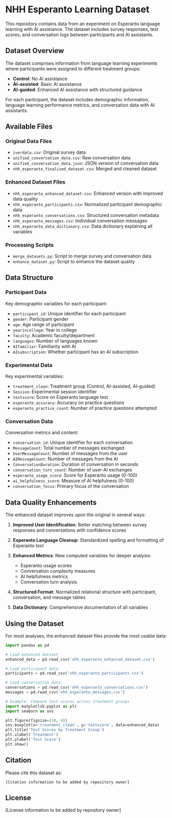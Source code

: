# NHH Esperanto Learning Dataset

This repository contains data from an experiment on Esperanto language learning with AI assistance. The dataset includes survey responses, test scores, and conversation logs between participants and AI assistants.

## Dataset Overview

The dataset comprises information from language learning experiments where participants were assigned to different treatment groups:

- **Control**: No AI assistance
- **AI-assisted**: Basic AI assistance 
- **AI-guided**: Enhanced AI assistance with structured guidance

For each participant, the dataset includes demographic information, language learning performance metrics, and conversation data with AI assistants.

## Available Files

### Original Data Files
- `iverdata.csv`: Original survey data
- `unified_conversation_data.csv`: Raw conversation data
- `unified_conversation_data.json`: JSON version of conversation data
- `nhh_esperanto_finalized_dataset.csv`: Merged and cleaned dataset

### Enhanced Dataset Files
- `nhh_esperanto_enhanced_dataset.csv`: Enhanced version with improved data quality
- `nhh_esperanto_participants.csv`: Normalized participant demographic data
- `nhh_esperanto_conversations.csv`: Structured conversation metadata
- `nhh_esperanto_messages.csv`: Individual conversation messages
- `nhh_esperanto_data_dictionary.csv`: Data dictionary explaining all variables

### Processing Scripts
- `merge_datasets.py`: Script to merge survey and conversation data
- `enhance_dataset.py`: Script to enhance the dataset quality

## Data Structure

### Participant Data
Key demographic variables for each participant:
- `participant_id`: Unique identifier for each participant
- `gender`: Participant gender
- `age`: Age range of participant
- `yearincollege`: Year in college
- `faculty`: Academic faculty/department
- `languages`: Number of languages known
- `AIfamiliar`: Familiarity with AI
- `AIsubscription`: Whether participant has an AI subscription

### Experimental Data
Key experimental variables:
- `treatment_clean`: Treatment group (Control, AI-assisted, AI-guided)
- `Session`: Experimental session identifier
- `testscore`: Score on Esperanto language test
- `esperanto_accuracy`: Accuracy on practice questions
- `esperanto_practice_count`: Number of practice questions attempted

### Conversation Data
Conversation metrics and content:
- `conversation_id`: Unique identifier for each conversation
- `MessageCount`: Total number of messages exchanged
- `UserMessageCount`: Number of messages from the user
- `AIMessageCount`: Number of messages from the AI
- `ConversationDuration`: Duration of conversation in seconds
- `conversation_turn_count`: Number of user-AI exchanges
- `esperanto_usage_score`: Score for Esperanto usage (0-100)
- `ai_helpfulness_score`: Measure of AI helpfulness (0-100)
- `conversation_focus`: Primary focus of the conversation

## Data Quality Enhancements

The enhanced dataset improves upon the original in several ways:

1. **Improved User Identification**: Better matching between survey responses and conversations with confidence scores

2. **Esperanto Language Cleanup**: Standardized spelling and formatting of Esperanto text

3. **Enhanced Metrics**: New computed variables for deeper analysis:
   - Esperanto usage scores
   - Conversation complexity measures
   - AI helpfulness metrics
   - Conversation turn analysis

4. **Structured Format**: Normalized relational structure with participant, conversation, and message tables

5. **Data Dictionary**: Comprehensive documentation of all variables

## Using the Dataset

For most analyses, the enhanced dataset files provide the most usable data:

```python
import pandas as pd

# Load enhanced dataset
enhanced_data = pd.read_csv('nhh_esperanto_enhanced_dataset.csv')

# Load participant data
participants = pd.read_csv('nhh_esperanto_participants.csv')

# Load conversation data
conversations = pd.read_csv('nhh_esperanto_conversations.csv')
messages = pd.read_csv('nhh_esperanto_messages.csv')

# Example: Compare test scores across treatment groups
import matplotlib.pyplot as plt
import seaborn as sns

plt.figure(figsize=(10, 6))
sns.boxplot(x='treatment_clean', y='testscore', data=enhanced_data)
plt.title('Test Scores by Treatment Group')
plt.xlabel('Treatment')
plt.ylabel('Test Score')
plt.show()
```

## Citation

Please cite this dataset as:

```
[Citation information to be added by repository owner]
```

## License

[License information to be added by repository owner]